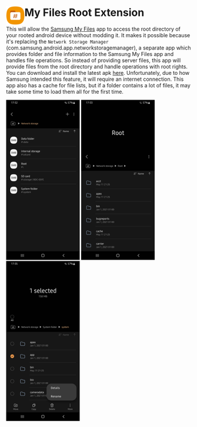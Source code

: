 # <img align="left" loading="lazy" src="readme-res/icon.png" height="50"/> My Files Root Extension
This will allow the [Samsung My Files](https://play.google.com/store/apps/details?id=com.sec.android.app.myfiles) app to access the root directory of your rooted android device without modding it. It makes it possible because it's replacing the ``Network Storage Manager`` (com.samsung.android.app.networkstoragemanager), a separate app which provides folder and file information to the Samsung My Files app and handles file operations. So instead of providing server files, this app will provide files from the root directory and handle operations with root rights. You can download and install the latest apk [here](https://github.com/Yanndroid/My-Files-Root-Extension/raw/master/app/release/app-release.apk). Unfortunately, due to how Samsung intended this feature, it will require an internet connection. This app also has a cache for file lists, but if a folder contains a lot of files, it may take some time to load them all for the first time.

<img loading="lazy" src="readme-res/screenshot_1.png" width="200"/> <img loading="lazy" src="readme-res/screenshot_2.png" width="200"/> <img loading="lazy" src="readme-res/screenshot_3.png" width="200"/>